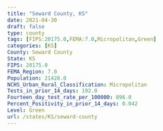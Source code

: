 ```yaml
---
title: "Seward County, KS"
date: 2021-04-30
draft: false
type: county
tags: [FIPS:20175.0,FEMA:7.0,Micropolitan,Green]
categories: [KS]
County: Seward County
State: KS
FIPS: 20175.0
FEMA_Region: 7.0
Population: 21428.0
NCHS_Urban_Rural_Classification: Micropolitan
Tests_in_prior_14_days: 192.0
Fourteen_day_test_rate_per_100000: 896.0
Percent_Positivity_in_prior_14_days: 0.042
Level: Green
url: /states/KS/seward-county
---
```




